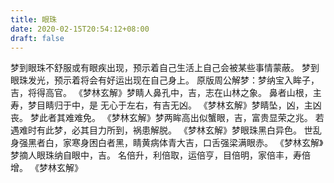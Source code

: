 ```yaml
---
title: 眼珠
date: 2020-02-15T20:54:12+08:00
draft: false
---
```


梦到眼珠不舒服或有眼疾出现，预示着自己生活上自己会被某些事情蒙蔽。
梦到眼珠发光，预示着将会有好运出现在自己身上。
原版周公解梦：梦纳宝入眸子，吉，将得高官。
《梦林玄解》梦睛人鼻孔中，吉，志在山林之象。
鼻者山根，主寿，梦目睛归于中，是 无心于左右，有吉无凶。
《梦林玄解》梦睛坠，凶，主凶丧。
梦此者其难难免。
《梦林玄解》梦两眸高出似蟹眼，吉，富贵显荣之兆。
若遇难时有此梦，必其目力所到，祸患解脱。
《梦林玄解》梦眼珠黑白异色。
世乱身强黑者白，家寒身困白者黑，睛黄病体青大吉，口舌强梁满眼赤。
《梦林玄解》梦摘人眼珠纳自眼中，吉。
名倍升，利倍取，运倍亨，目倍明，家倍丰，寿倍增。
《梦林玄解》
